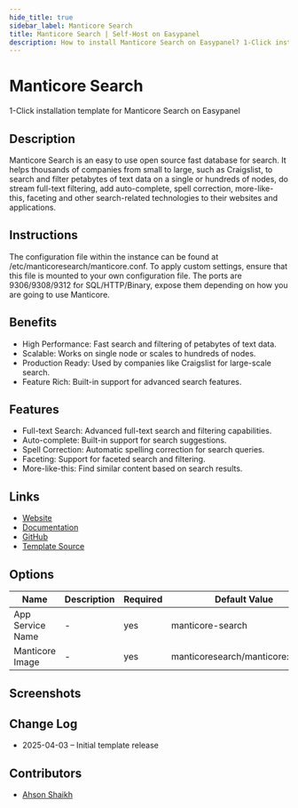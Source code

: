 ```yaml
---
hide_title: true
sidebar_label: Manticore Search
title: Manticore Search | Self-Host on Easypanel
description: How to install Manticore Search on Easypanel? 1-Click installation template for Manticore Search on Easypanel
---
```


<!-- generated -->

# Manticore Search

1-Click installation template for Manticore Search on Easypanel

## Description

Manticore Search is an easy to use open source fast database for search. It helps thousands of companies from small to large, such as Craigslist, to search and filter petabytes of text data on a single or hundreds of nodes, do stream full-text filtering, add auto-complete, spell correction, more-like-this, faceting and other search-related technologies to their websites and applications.

## Instructions

The configuration file within the instance can be found at /etc/manticoresearch/manticore.conf. To apply custom settings, ensure that this file is mounted to your own configuration file. The ports are 9306/9308/9312 for SQL/HTTP/Binary, expose them depending on how you are going to use Manticore.

## Benefits

- High Performance: Fast search and filtering of petabytes of text data.
- Scalable: Works on single node or scales to hundreds of nodes.
- Production Ready: Used by companies like Craigslist for large-scale search.
- Feature Rich: Built-in support for advanced search features.

## Features

- Full-text Search: Advanced full-text search and filtering capabilities.
- Auto-complete: Built-in support for search suggestions.
- Spell Correction: Automatic spelling correction for search queries.
- Faceting: Support for faceted search and filtering.
- More-like-this: Find similar content based on search results.

## Links

- [Website](https://manticoresearch.com/)
- [Documentation](https://manual.manticoresearch.com/)
- [GitHub](https://github.com/manticoresoftware/manticoresearch)
- [Template Source](https://github.com/easypanel-io/templates/tree/main/templates/manticore-search)

## Options

Name | Description | Required | Default Value
-|-|-|-
App Service Name | - | yes | manticore-search
Manticore Image | - | yes | manticoresearch/manticore:9.2.14

## Screenshots


## Change Log

- 2025-04-03 – Initial template release

## Contributors

- [Ahson Shaikh](https://github.com/Ahson-Shaikh)
